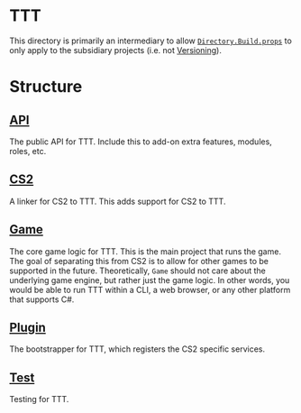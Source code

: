 # TTT

This directory is primarily an intermediary to allow [`Directory.Build.props`](./Directory.Build.props) to only apply to
the subsidiary projects (i.e. not [Versioning](../Versioning)).

# Structure
## [API](./API)
The public API for TTT. Include this to add-on extra features, modules, roles, etc.

## [CS2](./CS2)
A linker for CS2 to TTT. This adds support for CS2 to TTT.

## [Game](./Game)
The core game logic for TTT. This is the main project that runs the game.
The goal of separating this from CS2 is to allow for other games to be supported in the future.
Theoretically, `Game` should not care about the underlying game engine, but rather just the game logic.
In other words, you would be able to run TTT within a CLI, a web browser, or any other platform that supports C#.

## [Plugin](./Plugin)
The bootstrapper for TTT, which registers the CS2 specific services.

## [Test](_./Test)
Testing for TTT.